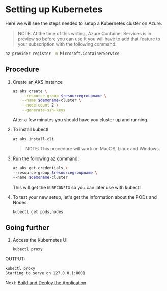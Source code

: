 # Setting up Kubernetes

Here we will see the steps needed to setup a Kubernetes cluster on Azure.

> NOTE: At the time of this writing, Azure Container Services is in preview so before you can use it you will have to add that feature to your subscription with the following command:
    
```bash
az provider register -n Microsoft.ContainerService
```

## Procedure

1. Create an AKS instance

    ```bash
    az aks create \
        --resource-group $resourcegroupname \
        --name $demoname-cluster \
        --node-count 2 \
        --generate-ssh-keys
    ```
    After a few minutes you should have you cluster up and running.

1. To install kubectl

    ```bash
    az aks install-cli
    ```
    > NOTE: This procedure will work on MacOS, Linux and Windows.

1. Run the following az command:

    ```bash
    az aks get-credentials \
    --resource-group $resourcegroupname \
    --name $demoname-cluster
    ```
    This will get the `KUBECONFIG` so you can later use with kubectl

1. To test your new setup, let's get the information about the PODs and Nodes.

    ```bash
    kubectl get pods,nodes 
    ```
## Going further

1. Access the Kubernetes UI
    ```bash
    kubectl proxy
    ```
OUTPUT:

```bash
kubectl proxy
Starting to serve on 127.0.0.1:8001
```
    
Next: [Build and Deploy the Application](05-build-and-deploy.md)
